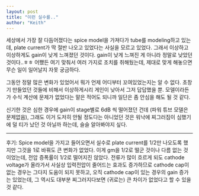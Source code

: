 ```yaml
---
layout: post
title: "이런 실수를.."
author: "Keith"
---
```



세상에서 가장 잘 다듬어졌다는 spice model을 가져다가 tube를 modeling하고 있는데, plate current가 딱 절반 나오고 있었다는 사실을 모르고 있었다. 그래서 이상하고 이상하게도 gain이 낮게 느껴졌던 것이다. gain이 낮게 느껴진 게 아니라 정말로 낮았던 것이다..ㅎㅎ 어쨌든 여기 맞춰서 여러 가지로 조치를 취해뒀는데, 제대로 맞게 해놓으면 무슨 일이 일어날지 자못 궁금하다.




그동안 정말 많은 변화가 있었어서 뭐가 언제 어디부터 꼬여있었는지는 알 수 없다. 초창기 만들었던 것들에 비해서 이상하게시리 게인이 낮아서 그저 답답했을 뿐. 모델이라든가 수식 계산에 문제가 없었다는 말은 적어도 되니까 일단은 좀 안심을 해도 될 것 같다. 




신기한 것은 심한 경우에 gain이 stage별로 6dB 씩 떨어졌던 건데 (파워 튜브 모델은 문제없음), 그래도 이거 도저히 안될 정도다는 아니었던 것은 워낙에 찌그러짐이 심했기에 덜 티가 났던 것 아닐까 하는데, 슬슬 알아봐야지 싶다.




----

후기: Spice model을 가지고 들어오면서 실수로 plate current를 1/2만 나오도록 했지만 그것을 1로 바꿔도 큰 변화가 없었다. 이게 gm을 1/2로 떨군 것이나 다름 없는 것이었는데, 전압 증폭률이 1/2로 떨어지진 않았다. 전류가 많이 흐르게 되도 cathode voltage가 올라가서 사실상 입력전압이 줄어드는 효과도 증가하므로 cathode cap이 없는 경우는 그다지 도움이 되지 못하고, 오직 cathode cap이 있는 경우의 gain 증가는 있었는데, 그 역시도 대부분 찌그러지다보면 (귀로는) 큰 차이가 없었다고 할 수 있을 것 같다.





